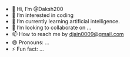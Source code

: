 - 👋 Hi, I’m @Daksh200
- 👀 I’m interested in coding
- 🌱 I’m currently learning artificial intelligence.
- 💞️ I’m looking to collaborate on ...
- 📫 How to reach me by djain0009@gmail.com
- 😄 Pronouns: ...
- ⚡ Fun fact: ...

<!---
Daksh200/Daksh200 is a ✨ special ✨ repository because its `README.md` (this file) appears on your GitHub profile.
You can click the Preview link to take a look at your changes.
--->
